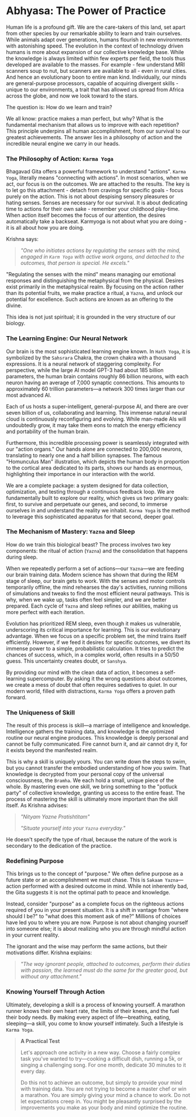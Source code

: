 # Abhyasa: The Power of Practice

Human life is a profound gift. We are the care-takers of this land, set apart from other species by our remarkable ability to learn and train ourselves. While animals adapt over generations, humans flourish in new environments with astonishing speed.  The evolution in the context of technology driven humans is more about expansion of our collective knowledge base. While the  knowledge is always limited within few experts per field, the tools thus developed are available to the masses. For example - few understand MRI scanners soup to nut, but scanners are available to all - even in rural cities. And hence an evolutionary boon to entire man kind. Individually, our minds are general-purpose processors, capable of acquiring divergent skills - unique to our environments, a trait that has allowed us spread from Africa across the globe, and now we look toward to the stars.

The question is: How do we learn and train? 

We all know: practice makes a man perfect, but why? What is the fundamental mechanism that allows us to improve with each repetition? This principle underpins all human accomplishment, from our survival to our greatest achievements. The answer lies in a philosophy of action and the incredible neural engine we carry in our heads.

### The Philosophy of Action: `Karma Yoga`

Bhagavad Gita offers a powerful framework to understand "actions".  `Karma Yoga`, literally means "connecting with actions". In most scenarios, when we act, our focus is on the outcomes. We are attached to the results. The key is to let go this attachment - detach from  cravings for specific goals - focus purely on the action. This is not about despising sensory pleasures or hating senses. Senses are necessary for our survival. It is about dedicating time to actions for their own sake - remember your childhood play-time. When action itself becomes the focus of our attention, the desires automatically take a backseat. Karmyoga is not about what  you are doing - it is all about how you are doing. 

Krishna says:

> *"One who initiates actions by regulating the senses with the mind, engaged in `Karm Yoga` with active work organs, and detached to the outcomes, that person is special. He excels."*

"Regulating the senses with the mind" means managing our emotional responses and distinguishing the metaphysical from the physical. Desires exist primarily in the metaphysical realm. By focusing on the action rather than its potential fruits, we make practice a ritual, a `Yazna`, and unlock our potential for excellence. Such actions are known as an offering to the divine.

This idea is not just spiritual; it is grounded in the very structure of our biology.

### The Learning Engine: Our Neural Network

Our brain is the most sophisticated learning engine known. In `Hath Yoga`, it is symbolized by the `Sahsrara` Chakra, the crown chakra with a thousand expressions. It is a neural network of staggering complexity. For perspective, while the large AI model GPT-3 had about 185 billion parameters, the human brain contains roughly 86 billion neurons, with each neuron having an average of 7,000 synaptic connections. This amounts to approximately 60 trillion parameters—a network 300 times larger than our most advanced AI.

Each of us hosts a super-intelligent, general-purpose AI, and there are over seven billion of us, collaborating and learning. This immense natural neural cloud is continuously reconfiguring and evolving. While man-made AIs will undoubtedly grow, it may take them eons to match the energy efficiency and portability of the human brain.

Furthermore, this incredible processing power is seamlessly integrated with our "action organs." Our hands alone are connected to 200,000 neurons, translating to nearly one and a half billion synapses. The famous "Homunculus Man" illustration, which depicts the human body in proportion to the cortical area dedicated to its parts, shows our hands as enormous, highlighting their importance in our interaction with the world.

We are a complete package: a system designed for data collection, optimization, and testing through a continuous feedback loop. We are fundamentally built to explore our reality, which gives us two primary goals: first, to survive and perpetuate our genes, and second, to immerse ourselves in and understand the reality we inhabit. `Karma Yoga` is the method to leverage this sophisticated apparatus for that second, deeper goal.

### The Mechanism of Mastery: `Yazna` and Sleep

How do we train this biological beast? The process involves two key components: the ritual of action (`Yazna`) and the consolidation that happens during sleep.

When we repeatedly perform a set of actions—our `Yazna`—we are feeding our brain training data. Modern science has shown that during the REM stage of sleep, our brain gets to work. With the senses and motor controls temporarily offline, the mind rehearses the day's activities, running millions of simulations and tweaks to find the most efficient neural pathways. This is why, when we wake up, tasks often feel simpler, and we are better prepared. Each cycle of `Yazna` and sleep refines our abilities, making us more perfect with each iteration.

Evolution has prioritized REM sleep, even though it makes us vulnerable, underscoring its critical importance for learning. This is our evolutionary advantage. When we focus on a specific problem set, the mind trains itself efficiently. However, if we feed it desires for specific outcomes, we divert its immense power to a simple, probabilistic calculation. It tries to predict the chances of success, which, in a complex world, often results in a 50/50 guess. This uncertainty creates doubt, or `Sanshya`.

By providing our mind with the clean data of action, it becomes a self-learning supercomputer. By asking it the wrong questions about outcomes, we create a mess of doubt that often requires sedatives to quiet. In our modern world, filled with distractions, `Karma Yoga` offers a proven path forward.

### The Uniqueness of Skill

The result of this process is skill—a marriage of intelligence and knowledge. Intelligence gathers the training data, and knowledge is the optimized routine our neural engine produces. This knowledge is deeply personal and cannot be fully communicated. Fire cannot burn it, and air cannot dry it, for it exists beyond the manifested realm.

This is why a skill is uniquely yours. You can write down the steps to swim, but you cannot transfer the embodied understanding of how *you* swim. That knowledge is decrypted from your personal copy of the universal consciousness, the `Bramha`. We each hold a small, unique piece of the whole. By mastering even one skill, we bring something to the "potluck party" of collective knowledge, granting us access to the entire feast. The process of mastering the skill is ultimately more important than the skill itself. As Krishna advises:

> *"Nityam Yazne Pratishtitam"*
>
> *"Situate yourself into your `Yazna` everyday."*

He doesn't specify the type of ritual, because the nature of the work is secondary to the dedication of the practice.

### Redefining Purpose

This brings us to the concept of "purpose." We often define purpose as a future state or an accomplishment we must chase. This is `Sakaam Yazna`—action performed with a desired outcome in mind. While not inherently bad, the Gita suggests it is not the optimal path to peace and knowledge.

Instead, consider "purpose" as a complete focus on the righteous actions required of you in your present situation. It is a shift in vantage from "where should I be?" to "what does this moment ask of me?" Millions of choices have led you to where you are now. Purpose is not about changing yourself into someone else; it is about realizing who you are through mindful action in your current reality.

The ignorant and the wise may perform the same actions, but their motivations differ. Krishna explains:

> *"The way ignorant people, attached to outcomes, perform their duties with passion, the learned must do the same for the greater good, but without any attachment."*

### Knowing Yourself Through Action

Ultimately, developing a skill is a process of knowing yourself. A marathon runner knows their own heart rate, the limits of their knees, and the fuel their body needs. By making every aspect of life—breathing, eating, sleeping—a skill, you come to know yourself intimately. Such a lifestyle is `Karma Yoga`.

> **A Practical Test**
>
> Let's approach one activity in a new way. Choose a fairly complex task you've wanted to try—cooking a difficult dish, running a 5k, or singing a challenging song. For one month, dedicate 30 minutes to it every day.
>
> Do this not to achieve an outcome, but simply to provide your mind with training data. You are not trying to become a master chef or win a marathon. You are simply giving your mind a chance to work. Do not let expectations creep in. You might be pleasantly surprised by the improvements you make as your body and mind optimize the routine.
>
